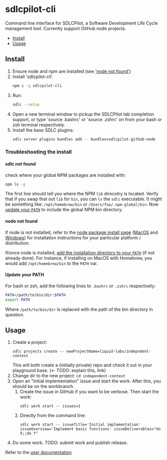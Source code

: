 # sdlcpilot-cli

Command line interface for SDLCPilot, a Software Development Life Cycle management tool. Currently support GitHub node projects.

- [Install](#install)
- [Usage](#usage)

## Install

1. Ensure node and npm are installed (see ['node not found'](#node-not-found))
2. Install 'sdlcpilot-cli'.
   ```bash
   npm i -g sdlcpilot-cli
   ```
3. Run:
   ```bash
   sdlc --setup
   ```
4. Open a new terminal window to pickup the SDLCPilot tab completion support, or type 'source .bashrc' or 'source .zshrc' on from your bash or zsh terminal respectively.
5. Install the base SDLC plugins:
   ```bash
   sdlc server plugins bundles add -- bundles=sdlcpilot-github-node
   ```

### Troubleshooting the install

#### sdlc not found

check where your global NPM packages are installed with:
```bash
npm ls -g
```

The first line should tell you where the NPM `lib` direcotry is located. Verify that if you swap that out `lib` for `bin`, you can `ls` the `sdlc` executable. It might be something like: `/opt/homebrew/bin` or `/Users/foo/.npm-global/bin`. Now [update your `PATH`](#update-your-path) to include the global NPM bin directory.

#### node not found

If node is not installed, refer to the [node package install page](https://nodejs.org/en/download/package-manager/) ([MacOS](https://nodejs.org/en/download/package-manager/#macos) and [Windows](https://nodejs.org/en/download/package-manager/#windows-1)) for installation instructions for your particular platform / distribution.

If/once node is installed, [add the installation directory to your `PATH`](#update-your-path) (if not already done). For instance, if installing on MacOS with Homebrew, you would add `/opt/homebrew/bin` to the `PATH` var.

#### Update your PATH

For bash or zsh, add the following lines to `.bashrc` or `.zshrc` respectively:
```bash
PATH=/path/to/bin/dir:$PATH
export PATH
```

Where `/path/to/bin/dir` is replaced with the path of the bin directory in question.

## Usage

1. Create a project:
   ```
   sdlc projects create -- newProjectName=liquid-labs/indepndent-context
   ```
   This will both create a (initially private) repo and check it out in your playground base. (<- TODO: explain this, link)
2. Change dir to the new project: `cd independent-context`
3. Open an "Initial implementation" issue and start the work. After this, you should be on the workbranch.
   1. Create the issue in GitHub if you want to be verbose. Then start the work:
      ```
      sdlc work start -- issues=1
      ```
   2. Directly from the command line:
      ```
      sdlc work start -- issueTitle='Initial implementation' issueOverview='Implement basic functions' issueDeliverables="do X;;do Y"
      ```
4. Do some work. TODO: submit work and publish release.

Refer to the [user documentation](./docs/index.md)
